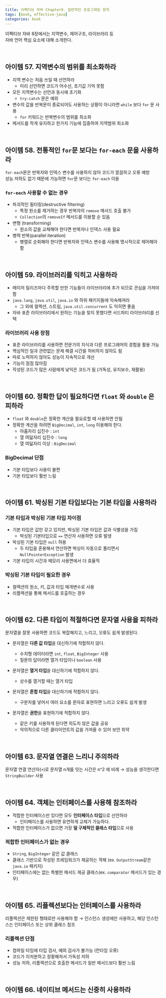 ```yaml
---
title: 이펙티브 자바 Chapter9. 일반적인 프로그래밍 원칙
tags: [book, effective-java]
categories: book
---
```



이펙티브 자바 8장에서는 지역변수, 제어구조, 라이브러리 등    
자바 언어 핵심 요소에 대해 소개한다.

<!--more-->

<br/>

## 아이템 57. 지역변수의 범위를 최소화하라 

- 지역 변수는 처음 쓰일 때 선언하라
  - 미리 선언하면 코드가 어수선, 초기값 기억 못함
- 모든 지역변수는 선언과 동시에 초기화
  - `try-catch` 문은 예외   
- 변수의 값을 반복문이 종료되어도 사용하는 상황이 아니라면 `while` 보다 `for` 문 사용
  - `for` 키워드는 반복변수의 범위를 최소화
- 메서드를 작게 유지하고 한가지 기능에 집중하여 지역범위 최소화


<br/>

## 아이템 58. 전통적인 `for`문 보다는 `for-each` 문을 사용하라

`for-each`문은 반복자와 인덱스 변수를 사용하지 않아 코드가 깔끔하고 오류 예방  
성능 저하도 없기 때문에 가능하면 `for`문 보다는 `for-each` 이용

### `for-each` 사용할 수 없는 경우
- 파괴적인 필터링(destructive filtering)
  - 특정 원소를 제거하는 경우 반복자의 `remove` 메서드 호출 불가
  - `Collection`의 `removeIf` 메서드를 이용할 순 있음
- 변형 (transforming)
  - 원소의 값을 교체해야 한다면 반복자나 인덱스 사용 필요  
- 병력 반복(parallel iteration)
  - 병렬로 순회해야 한다면 반복자와 인덱스 변수를 사용해 명시적으로 제어해야 함
  
<br/>

## 아이템 59. 라이브러리를 익히고 사용하라

- 메이저 릴리즈마다 주목할 만한 기능들이 라이브러리에 추가 되므로 관심을 가져야 함 
- `java.lang`, `java.util`, `java.io` 와 하위 패키지들에 익숙해져라
  - 그 외에 컬렉션, 스트림, `java.util.concurrent` 도 익히면 좋음
- 자바 표준 라이브러리에서 원하는 기능을 찾지 못했다면 서드파티 라이브러리를 선택  

### 라이브러리 사용 장점
- 표준 라이브러리를 사용하면 전문가의 지식과 다른 프로그래머의 경험을 활용 가능  
- 핵심적인 일과 관련없는 문제 해결 시간을 허비하지 않아도 됨  
- 따로 노력하지 않아도 성능이 지속적으로 개선
- 기능이 점점 많아짐
- 작성된 코드가 많은 사람에게 낯익은 코드가 됨 (가독성, 유지보수, 재활용)

<br/>

## 아이템 60. 정확한 답이 필요하다면 `float` 와 `double` 은 피하라

- `float` 와 `double`은 정확한 계산을 필요로할 때 사용하면 안됨
- 정확한 계산을 하려면 `BigDecimal`, `int`, `long` 이용해야 한다.
  - 아홉자리 십진수 : `int` 
  - 열 여덟자리 십진수 : `long` 
  - 열 여덟자리 이상 : `BigDecimal`
    
### BigDecimal 단점
- 기본 타입보다 사용이 불편
- 기본 타입보다 훨씬 느림

<br/>

## 아이템 61. 박싱된 기본 타입보다는 기본 타입을 사용하라

### 기본 타입과 박싱된 기본 타입 차이점
- 기본 타입은 값만 갖고 있지만, 박싱된 기본 타입은 값과 식별성을 가짐
  - 박싱된 기본타입으로 `==` 연산자 사용하면 오류 발생 
- 박싱된 기본 타입은 `null` 허용
  - 두 타입을 혼용해서 연산하면 박싱이 자동으로 풀리면서 `NullPointerException` 발생
- 기본 타입이 시간과 메모리 사용면에서 더 효율적

### 박싱된 기본 타입이 필요한 경우
- 컬렉션의 원소, 키, 값과 타입 매개변수로 사용
- 리플렉션을 통해 메서드를 호출하는 경우


<br/>

## 아이템 62. 다른 타입이 적절하다면 문자열 사용을 피하라

문자열을 잘못 사용하면 코드도 복잡해지고, 느리고, 오류도 쉽게 발생된다.

- 문자열은 **다른 값 타입**을 대신하기에 적합하지 않다.
  - 수치형 데이터라면 `int`, `float`, `BigInteger` 사용
  - 질문의 답이라면 열거 타입이나 `boolean` 사용
  
- 문자열은 **열거 타입**을 대신하기에 적합하지 않다.
  - 상수를 열거할 때는 열거 타입
  
- 문자열은 **혼합 타입**을 대신하기에 적합하지 않다.
  - 구분자를 넣어서 여러 요소를 문자로 표현하면 느리고 오류도 쉽게 발생 
  
- 문자열은 **권한**을 표현하기에 적합하지 않다.
  - 같은 키를 사용하게 된다면 의도치 않은 값을 공유
  - 악의적으로 다른 클라이언트의 값을 가져올 수 있어 보안 취약

<br/>

## 아이템 63. 문자열 연결은 느리니 주의하라

문자열 연결 연산자(`+`)로 문자열 n개를 잇는 시간은 n^2 에 비례
→ 성능을 생각한다면 `StringBuilder` 사용


<br/>

## 아이템 64. 객체는 인터페이스를 사용해 참조하라

- 적합한 인터페이스만 있다면 모두 **인터페이스 타입**으로 선언하라
  - 인터페이스를 사용하면 유연하게 교체가 가능하다.
- 적합한 인터페이스가 없으면 가장 **덜 구체적인 클래스 타입**으로 사용


### 적합한 인터페이스가 없는 경우
- `String`, `BigInteger` 같은 값 클래스
- 클래스 기반으로 작성된 프레임워크가 제공하는 객체 (ex. `OutputStream`같은 `java.io` 패키지)
- 인터페이스에는 없는 특별한 메서드 제공 클래스(ex. `comparator` 메서드가 있는 경우)

<br/>

## 아이템 65. 리플렉션보다는 인터페이스를 사용하라

리플렉션은 제한된 형태로만 사용해야 함
→ 인스턴스 생성에만 사용하고, 해당 인스턴스는 인터페이스 또는 상위 클래스 참조

### 리플렉션 단점
- 컴파일 타임에 타입 검사, 예외 검사가 불가능 (런타임 오류)
- 코드가 지저분하고 장황해져서 가독성 저하
- 성능 저하, 리플렉션으로 호출한 메서드가 일반 메서드보다 훨씬 느림

<br/>

## 아이템 66. 네이티브 메서드는 신중히 사용하라


 